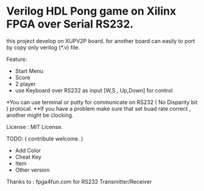 # Verilog HDL Pong game on Xilinx FPGA over Serial RS232.

this project develop on XUPV2P board.
for another board can easily to port by copy only verilog (*.v) file.

Feature:
  - Start Menu
  - Score
  - 2 player
  - use Keyboard over RS232 as input [W,S , Up,Down] for control

*You can use terminal or putty for communicate on RS232 ( No Disparity bit ) protocal.
**If you have a problem make sure that set buad rate correct , another might be clocking.

License : MIT License.

TODO: ( contribute welcome. )
  - Add Color
  - Cheat Key
  - Item
  - Other version

Thanks to : fpga4fun.com for RS232 Transmitter/Receiver
